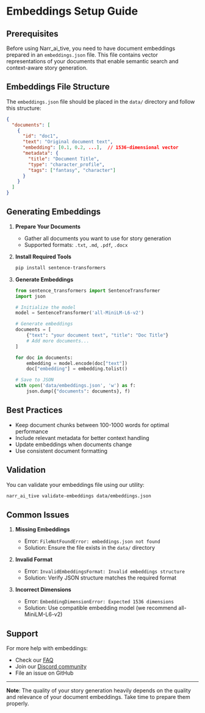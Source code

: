 # Embeddings Setup Guide

## Prerequisites

Before using Narr_ai_tive, you need to have document embeddings prepared in an `embeddings.json` file. This file contains vector representations of your documents that enable semantic search and context-aware story generation.

## Embeddings File Structure

The `embeddings.json` file should be placed in the `data/` directory and follow this structure:

```json
{
  "documents": [
    {
      "id": "doc1",
      "text": "Original document text",
      "embedding": [0.1, 0.2, ...],  // 1536-dimensional vector
      "metadata": {
        "title": "Document Title",
        "type": "character_profile",
        "tags": ["fantasy", "character"]
      }
    }
  ]
}
```

## Generating Embeddings

1. **Prepare Your Documents**
   - Gather all documents you want to use for story generation
   - Supported formats: `.txt`, `.md`, `.pdf`, `.docx`

2. **Install Required Tools**
   ```bash
   pip install sentence-transformers
   ```

3. **Generate Embeddings**
   ```python
   from sentence_transformers import SentenceTransformer
   import json

   # Initialize the model
   model = SentenceTransformer('all-MiniLM-L6-v2')

   # Generate embeddings
   documents = [
       {"text": "your document text", "title": "Doc Title"}
       # Add more documents...
   ]

   for doc in documents:
       embedding = model.encode(doc["text"])
       doc["embedding"] = embedding.tolist()

   # Save to JSON
   with open('data/embeddings.json', 'w') as f:
       json.dump({"documents": documents}, f)
   ```

## Best Practices

- Keep document chunks between 100-1000 words for optimal performance
- Include relevant metadata for better context handling
- Update embeddings when documents change
- Use consistent document formatting

## Validation

You can validate your embeddings file using our utility:

```bash
narr_ai_tive validate-embeddings data/embeddings.json
```

## Common Issues

1. **Missing Embeddings**
   - Error: `FileNotFoundError: embeddings.json not found`
   - Solution: Ensure the file exists in the `data/` directory

2. **Invalid Format**
   - Error: `InvalidEmbeddingsFormat: Invalid embeddings structure`
   - Solution: Verify JSON structure matches the required format

3. **Incorrect Dimensions**
   - Error: `EmbeddingDimensionError: Expected 1536 dimensions`
   - Solution: Use compatible embedding model (we recommend all-MiniLM-L6-v2)

## Support

For more help with embeddings:
- Check our [FAQ](docs/faq.md)
- Join our [Discord community](#)
- File an issue on GitHub

---

**Note**: The quality of your story generation heavily depends on the quality and relevance of your document embeddings. Take time to prepare them properly.
